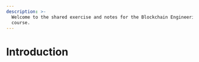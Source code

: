 ```yaml
---
description: >-
  Welcome to the shared exercise and notes for the Blockchain Engineering
  course.
---
```


# Introduction





